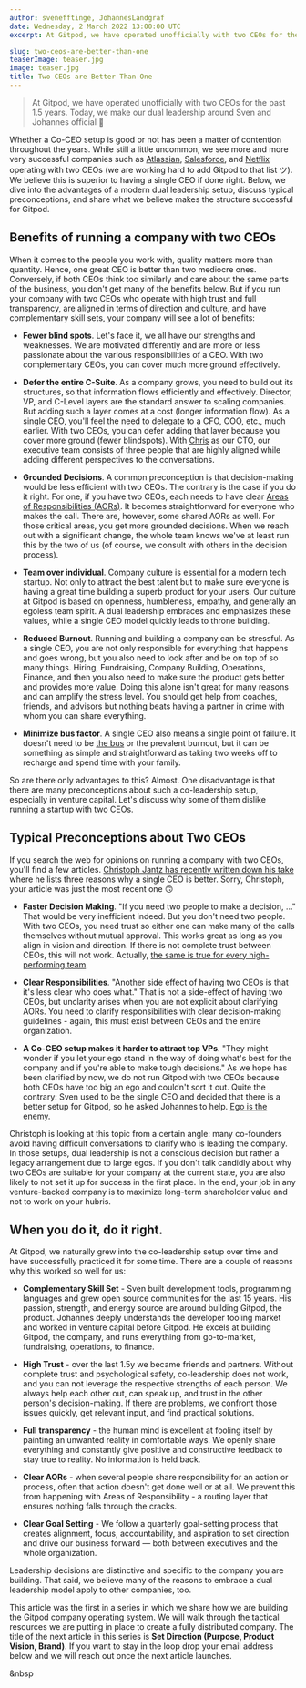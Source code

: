 ```yaml
---
author: svenefftinge, JohannesLandgraf
date: Wednesday, 2 March 2022 13:00:00 UTC
excerpt: At Gitpod, we have operated unofficially with two CEOs for the past 1.5 years. We believe this is superior to having a single CEO if done right.

slug: two-ceos-are-better-than-one
teaserImage: teaser.jpg
image: teaser.jpg
title: Two CEOs are Better Than One
---
```


<script context="module">
  export const prerender = true;
</script>

<script lang="ts">
  import EMailWidget from "$lib/components/blog/e-mail-widget.svelte";
</script>

> At Gitpod, we have operated unofficially with two CEOs for the past 1.5 years. Today, we make our dual leadership around Sven and Johannes official 🥂

Whether a Co-CEO setup is good or not has been a matter of contention throughout the years. While still a little uncommon, we see more and more very successful companies such as [Atlassian](https://www.saastr.com/how-well-does-atlassians-co-ceo-model-work-out-in-reality/), [Salesforce](https://techcrunch.com/2021/11/30/bret-taylor-has-been-promoted-to-salesforce-co-ceo/), and [Netflix](https://hbr.org/2020/09/is-ceo-a-two-person-job) operating with two CEOs (we are working hard to add Gitpod to that list ツ). We believe this is superior to having a single CEO if done right. Below, we dive into the advantages of a modern dual leadership setup, discuss typical preconceptions, and share what we believe makes the structure successful for Gitpod.

## Benefits of running a company with two CEOs

When it comes to the people you work with, quality matters more than quantity. Hence, one great CEO is better than two mediocre ones. Conversely, if both CEOs think too similarly and care about the same parts of the business, you don't get many of the benefits below. But if you run your company with two CEOs who operate with high trust and full transparency, are aligned in terms of [direction and culture](https://www.notion.so/gitpod/Gitpod-s-Direction-be35d064c0704fbda61c542b84e07ef6), and have complementary skill sets, your company will see a lot of benefits:

- **Fewer blind spots**. Let's face it, we all have our strengths and weaknesses. We are motivated differently and are more or less passionate about the various responsibilities of a CEO. With two complementary CEOs, you can cover much more ground effectively.

- **Defer the entire C-Suite**. As a company grows, you need to build out its structures, so that information flows efficiently and effectively. Director, VP, and C-Level layers are the standard answer to scaling companies. But adding such a layer comes at a cost (longer information flow). As a single CEO, you'll feel the need to delegate to a CFO, COO, etc., much earlier. With two CEOs, you can defer adding that layer because you cover more ground (fewer blindspots). With [Chris](https://twitter.com/csweichel) as our CTO, our executive team consists of three people that are highly aligned while adding different perspectives to the conversations.

- **Grounded Decisions**. A common preconception is that decision-making would be less efficient with two CEOs. The contrary is the case if you do it right. For one, if you have two CEOs, each needs to have clear [Areas of Responsibilities (AORs)](https://gitpod.notion.site/Areas-of-Responsibilities-AORs-b28196be96b94a50a85de14112a57d01). It becomes straightforward for everyone who makes the call. There are, however, some shared AORs as well. For those critical areas, you get more grounded decisions. When we reach out with a significant change, the whole team knows we've at least run this by the two of us (of course, we consult with others in the decision process).

- **Team over individual**. Company culture is essential for a modern tech startup. Not only to attract the best talent but to make sure everyone is having a great time building a superb product for your users. Our culture at Gitpod is based on openness, humbleness, empathy, and generally an egoless team spirit. A dual leadership embraces and emphasizes these values, while a single CEO model quickly leads to throne building.

- **Reduced Burnout**. Running and building a company can be stressful. As a single CEO, you are not only responsible for everything that happens and goes wrong, but you also need to look after and be on top of so many things. Hiring, Fundraising, Company Building, Operations, Finance, and then you also need to make sure the product gets better and provides more value. Doing this alone isn't great for many reasons and can amplify the stress level. You should get help from coaches, friends, and advisors but nothing beats having a partner in crime with whom you can share everything.

- **Minimize bus factor**. A single CEO also means a single point of failure. It doesn't need to be [the bus](https://en.wikipedia.org/wiki/Bus_factor) or the prevalent burnout, but it can be something as simple and straightforward as taking two weeks off to recharge and spend time with your family.

So are there only advantages to this? Almost. One disadvantage is that there are many preconceptions about such a co-leadership setup, especially in venture capital. Let's discuss why some of them dislike running a startup with two CEOs.

## Typical Preconceptions about Two CEOs

If you search the web for opinions on running a company with two CEOs, you'll find a few articles. [Christoph Jantz has recently written down his take](https://medium.com/point-nine-news/can-a-startup-have-two-ceos-22eadd040d5e) where he lists three reasons why a single CEO is better. Sorry, Christoph, your article was just the most recent one 🙃

- **Faster Decision Making**. "If you need two people to make a decision, …"
  That would be very inefficient indeed. But you don't need two people. With two CEOs, you need trust so either one can make many of the calls themselves without mutual approval. This works great as long as you align in vision and direction. If there is not complete trust between CEOs, this will not work. Actually, [the same is true for every high-performing team](https://www.amazon.com/Five-Dysfunctions-Team-Leadership-Fable/dp/0787960756).

- **Clear Responsibilities**. "Another side effect of having two CEOs is that it's less clear who does what."
  That is not a side-effect of having two CEOs, but unclarity arises when you are not explicit about clarifying AORs. You need to clarify responsibilities with clear decision-making guidelines - again, this must exist between CEOs and the entire organization.

- **A Co-CEO setup makes it harder to attract top VPs**. "They might wonder if you let your ego stand in the way of doing what's best for the company and if you're able to make tough decisions."
  As we hope has been clarified by now, we do not run Gitpod with two CEOs because both CEOs have too big an ego and couldn't sort it out. Quite the contrary: Sven used to be the single CEO and decided that there is a better setup for Gitpod, so he asked Johannes to help. [Ego is the enemy.](https://www.amazon.com/Ego-Enemy-Ryan-Holiday-ebook/dp/B015NTIXWE)

Christoph is looking at this topic from a certain angle: many co-founders avoid having difficult conversations to clarify who is leading the company. In those setups, dual leadership is not a conscious decision but rather a legacy arrangement due to large egos. If you don't talk candidly about why two CEOs are suitable for your company at the current state, you are also likely to not set it up for success in the first place. In the end, your job in any venture-backed company is to maximize long-term shareholder value and not to work on your hubris.

## When you do it, do it right.

At Gitpod, we naturally grew into the co-leadership setup over time and have successfully practiced it for some time. There are a couple of reasons why this worked so well for us:

- **Complementary Skill Set** - Sven built development tools, programming languages and grew open source communities for the last 15 years. His passion, strength, and energy source are around building Gitpod, the product. Johannes deeply understands the developer tooling market and worked in venture capital before Gitpod. He excels at building Gitpod, the company, and runs everything from go-to-market, fundraising, operations, to finance.

- **High Trust** - over the last 1.5y we became friends and partners. Without complete trust and psychological safety, co-leadership does not work, and you can not leverage the respective strengths of each person. We always help each other out, can speak up, and trust in the other person's decision-making. If there are problems, we confront those issues quickly, get relevant input, and find practical solutions.

- **Full transparency** - the human mind is excellent at fooling itself by painting an unwanted reality in comfortable ways. We openly share everything and constantly give positive and constructive feedback to stay true to reality. No information is held back.

- **Clear AORs** - when several people share responsibility for an action or process, often that action doesn't get done well or at all. We prevent this from happening with Areas of Responsibility - a routing layer that ensures nothing falls through the cracks.

- **Clear Goal Setting** - We follow a quarterly goal-setting process that creates alignment, focus, accountability, and aspiration to set direction and drive our business forward — both between executives and the whole organization.

Leadership decisions are distinctive and specific to the company you are building. That said, we believe many of the reasons to embrace a dual leadership model apply to other companies, too.

This article was the first in a series in which we share how we are building the Gitpod company operating system. We will walk through the tactical resources we are putting in place to create a fully distributed company. The title of the next article in this series is **Set Direction (Purpose, Product Vision, Brand)**. If you want to stay in the loop drop your email address below and we will reach out once the next article launches.

&nbsp

<EMailWidget />
